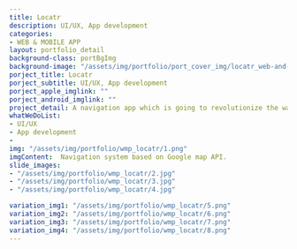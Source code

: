 ```yaml
---
title: Locatr
description: UI/UX, App development
categories:
- WEB & MOBILE APP
layout: portfolio_detail
background-class: portBgImg
background-image: "/assets/img/portfolio/port_cover_img/locatr_web-and-app.png"
porject_title: Locatr
porject_subtitle: UI/UX, App development
porject_apple_imglink: ""
porject_android_imglink: ""
project_detail: A navigation app which is going to revolutionize the way we travel, locate destinations and share our locations. The core concept of the app is based on travel and navigation and how easily we can arrive or reach at a destination. The app’s intuitive UI along with google’s material design integration gives the UI, a simple yet powerful visual appeal.
whatWeDoList:
- UI/UX
- App development
- 
img: "/assets/img/portfolio/wmp_locatr/1.png"
imgContent:  Navigation system based on Google map API.
slide_images:
- "/assets/img/portfolio/wmp_locatr/2.jpg"
- "/assets/img/portfolio/wmp_locatr/3.jpg"
- "/assets/img/portfolio/wmp_locatr/4.jpg"

variation_img1: "/assets/img/portfolio/wmp_locatr/5.png"
variation_img2: "/assets/img/portfolio/wmp_locatr/6.png"
variation_img3: "/assets/img/portfolio/wmp_locatr/7.png"
variation_img4: "/assets/img/portfolio/wmp_locatr/8.png"
---
```


